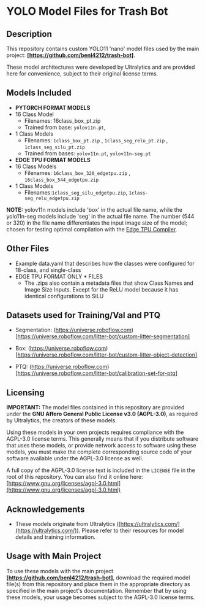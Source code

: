 # YOLO Model Files for Trash Bot

## Description

This repository contains custom YOLO11 'nano' model files used by the main project: **[https://github.com/benl4212/trash-bot]**.


These model architectures were developed by Ultralytics and are provided here for convenience, subject to their original license terms.


## Models Included

* **PYTORCH FORMAT MODELS**
* 16 Class Model
  * Filenames: 16class_box_pt.zip
  * Trained from base: `yolov11n.pt`,
* 1 Class Models
  * Filenames: `1class_box_pt.zip` , `1class_seg_relu_pt.zip` , `1class_seg_silu_pt.zip`
  * Trained from bases: `yolov11n.pt`, `yolov11n-seg.pt`
* **EDGE TPU FORMAT MODELS**
* 16 Class Models
  * Filenames: `16class_box_320_edgetpu.zip` , `16class_box_544_edgetpu.zip`
* 1 Class Models
  * Filenames:`1class_seg_silu_edgetpu.zip`, `1class-seg_relu_edgetpu.zip`

**NOTE:** yolov11n models include 'box' in the actual file name, while the yolo11n-seg models include 'seg' in the actual file name. 
The number (544 or 320) in the file name differentiates the input image size of the model; chosen for testing optimal compilation with 
the [Edge TPU Compiler](https://colab.research.google.com/github/google-coral/tutorials/blob/master/compile_for_edgetpu.ipynb).


## Other Files
* Example data.yaml that describes how the classes were configured for 18-class, and single-class
* EDGE TPU FORMAT ONLY * FILES
  * The .zips also contain a metadata files that show Class Names and Image Size Inputs. Except for the ReLU model because it has identical configurations to SiLU

## Datasets used for Training/Val and PTQ
* Segmentation: (https://universe.roboflow.com)[https://universe.roboflow.com/litter-bot/custom-litter-segmentation]
* Box: (https://universe.roboflow.com)[https://universe.roboflow.com/litter-bot/custom-litter-object-detection]
  
* PTQ: (https://universe.roboflow.com)[https://universe.roboflow.com/litter-bot/calibration-set-for-ptq]

## Licensing

**IMPORTANT:** The model files contained in this repository are provided under the **GNU Affero General Public License v3.0 (AGPL-3.0)**, as required by Ultralytics, the creators of these models.

Using these models in your own projects requires compliance with the AGPL-3.0 license terms. This generally means that if you distribute software that uses these models, or provide network access to software using these models, you must make the complete corresponding source code of your software available under the AGPL-3.0 license as well.

A full copy of the AGPL-3.0 license text is included in the `LICENSE` file in the root of this repository. You can also find it online here: [https://www.gnu.org/licenses/agpl-3.0.html](https://www.gnu.org/licenses/agpl-3.0.html)

## Acknowledgements

* These models originate from Ultralytics ([https://ultralytics.com/](https://ultralytics.com/)). Please refer to their resources for model details and training information.

## Usage with Main Project

To use these models with the main project **[https://github.com/benl4212/trash-bot]**, download the required model file(s) from this repository and place them in the appropriate directory as specified in the main project's documentation. Remember that by using these models, your usage becomes subject to the AGPL-3.0 license terms.

